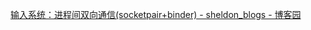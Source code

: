 [输入系统：进程间双向通信(socketpair+binder) - sheldon\_blogs - 博客园](https://www.cnblogs.com/blogs-of-lxl/p/10542654.html)